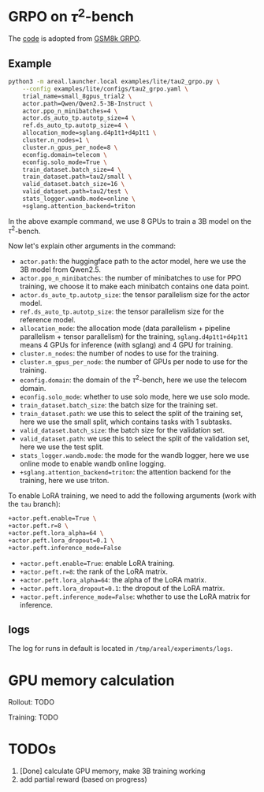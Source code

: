 # GRPO on $\tau^2$-bench

The [code](./tau2_grpo.py) is adopted from [GSM8k GRPO](https://github.com/inclusionAI/AReaL/blob/main/examples/lite/gsm8k_grpo.py).

## Example

```bash
python3 -m areal.launcher.local examples/lite/tau2_grpo.py \
    --config examples/lite/configs/tau2_grpo.yaml \
    trial_name=small_8gpus_trial2 \
    actor.path=Qwen/Qwen2.5-3B-Instruct \
    actor.ppo_n_minibatches=4 \
    actor.ds_auto_tp.autotp_size=4 \
    ref.ds_auto_tp.autotp_size=4 \
    allocation_mode=sglang.d4p1t1+d4p1t1 \
    cluster.n_nodes=1 \
    cluster.n_gpus_per_node=8 \
    econfig.domain=telecom \
    econfig.solo_mode=True \
    train_dataset.batch_size=4 \
    train_dataset.path=tau2/small \
    valid_dataset.batch_size=16 \
    valid_dataset.path=tau2/test \
    stats_logger.wandb.mode=online \
    +sglang.attention_backend=triton
```

In the above example command, we use 8 GPUs to train a 3B model on the $\tau^2$-bench.

Now let's explain other arguments in the command:
* `actor.path`: the huggingface path to the actor model, here we use the 3B model from Qwen2.5.
* `actor.ppo_n_minibatches`: the number of minibatches to use for PPO training, we choose it to make each minibatch contains one data point.
* `actor.ds_auto_tp.autotp_size`: the tensor parallelism size for the actor model.
* `ref.ds_auto_tp.autotp_size`: the tensor parallelism size for the reference model.
* `allocation_mode`: the allocation mode (data parallelism + pipeline parallelism + tensor parallelism) for the training, `sglang.d4p1t1+d4p1t1` means 4 GPUs for inference (with sglang) and 4 GPU for training.
* `cluster.n_nodes`: the number of nodes to use for the training.
* `cluster.n_gpus_per_node`: the number of GPUs per node to use for the training.
* `econfig.domain`: the domain of the $\tau^2$-bench, here we use the telecom domain.
* `econfig.solo_mode`: whether to use solo mode, here we use solo mode.
* `train_dataset.batch_size`: the batch size for the training set.
* `train_dataset.path`: we use this to select the split of the training set, here we use the small split, which contains tasks with 1 subtasks.
* `valid_dataset.batch_size`: the batch size for the validation set.
* `valid_dataset.path`: we use this to select the split of the validation set, here we use the test split.
* `stats_logger.wandb.mode`: the mode for the wandb logger, here we use online mode to enable wandb online logging.
* `+sglang.attention_backend=triton`: the attention backend for the training, here we use triton.

To enable LoRA training, we need to add the following arguments (work with the `tau` branch):
```bash
+actor.peft.enable=True \
+actor.peft.r=8 \
+actor.peft.lora_alpha=64 \
+actor.peft.lora_dropout=0.1 \
+actor.peft.inference_mode=False
```

* `+actor.peft.enable=True`: enable LoRA training.
* `+actor.peft.r=8`: the rank of the LoRA matrix.
* `+actor.peft.lora_alpha=64`: the alpha of the LoRA matrix.
* `+actor.peft.lora_dropout=0.1`: the dropout of the LoRA matrix.
* `+actor.peft.inference_mode=False`: whether to use the LoRA matrix for inference.

## logs
The log for runs in default is located in `/tmp/areal/experiments/logs`.

# GPU memory calculation

Rollout: TODO

Training: TODO

# TODOs
1. [Done] calculate GPU memory, make 3B training working
2. add partial reward (based on progress)

